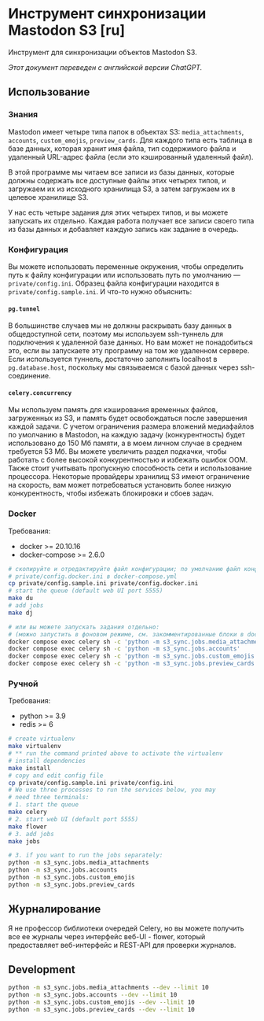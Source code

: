 # Инструмент синхронизации Mastodon S3 [ru]

Инструмент для синхронизации объектов Mastodon S3.

*Этот документ переведен с английской версии ChatGPT.*

## Использование

### Знания

Mastodon имеет четыре типа папок в объектах S3: `media_attachments`, `accounts`, `custom_emojis`, `preview_cards`. Для каждого типа есть таблица в базе данных, которая хранит имя файла, тип содержимого файла и удаленный URL-адрес файла (если это кэшированный удаленный файл).

В этой программе мы читаем все записи из базы данных, которые должны содержать все доступные файлы этих четырех типов, и загружаем их из исходного хранилища S3, а затем загружаем их в целевое хранилище S3.

У нас есть четыре задания для этих четырех типов, и вы можете запускать их отдельно. Каждая работа получает все записи своего типа из базы данных и добавляет каждую запись как задание в очередь.

### Конфигурация

Вы можете использовать переменные окружения, чтобы определить путь к файлу конфигурации или использовать путь по умолчанию — `private/config.ini`. Образец файла конфигурации находится в `private/config.sample.ini`. И что-то нужно объяснить:

#### `pg.tunnel`

В большинстве случаев мы не должны раскрывать базу данных в общедоступной сети, поэтому мы используем ssh-туннель для подключения к удаленной базе данных. Но вам может не понадобиться это, если вы запускаете эту программу на том же удаленном сервере. Если используется туннель, достаточно заполнить localhost в `pg.database.host`, поскольку мы связываемся с базой данных через ssh-соединение.

#### `celery.concurrency`

Мы используем память для кэширования временных файлов, загруженных из S3, и память будет освобождаться после завершения каждой задачи. С учетом ограничения размера вложений медиафайлов по умолчанию в Mastodon, на каждую задачу (конкурентность) будет использовано до 150 Мб памяти, а в моем личном случае в среднем требуется 53 Мб. Вы можете увеличить раздел подкачки, чтобы работать с более высокой конкурентностью и избежать ошибок OOM. Также стоит учитывать пропускную способность сети и использование процессора. Некоторые провайдеры хранилищ S3 имеют ограничение на скорость, вам может потребоваться установить более низкую конкурентность, чтобы избежать блокировки и сбоев задач.

### Docker

Требования:

- docker >= 20.10.16
- docker-compose >= 2.6.0

```bash
# скопируйте и отредактируйте файл конфигурации; по умолчанию файл конфигурации находится в 
# private/config.docker.ini в docker-compose.yml
cp private/config.sample.ini private/config.docker.ini
# start the queue (default web UI port 5555)
make du
# add jobs
make dj

# или вы можете запускать задания отдельно:
# (можно запустить в фоновом режиме, см. закомментированные блоки в docker-compose.yml)
docker compose exec celery sh -c 'python -m s3_sync.jobs.media_attachments'
docker compose exec celery sh -c 'python -m s3_sync.jobs.accounts'
docker compose exec celery sh -c 'python -m s3_sync.jobs.custom_emojis'
docker compose exec celery sh -c 'python -m s3_sync.jobs.preview_cards'
```

### Ручной

Требования:

- python >= 3.9
- redis >= 6

```bash
# create virtualenv
make virtualenv
# ** run the command printed above to activate the virtualenv
# install dependencies
make install
# copy and edit config file
cp private/config.sample.ini private/config.ini
# We use three processes to run the services below, you may 
# need three terminals:
# 1. start the queue
make celery
# 2. start web UI (default port 5555)
make flower
# 3. add jobs
make jobs

# 3. if you want to run the jobs separately:
python -m s3_sync.jobs.media_attachments
python -m s3_sync.jobs.accounts
python -m s3_sync.jobs.custom_emojis
python -m s3_sync.jobs.preview_cards
```

## Журналирование

Я не профессор библиотеки очередей Celery, но вы можете получить все ее журналы через интерфейс веб-UI - flower, который предоставляет веб-интерфейс и REST-API для проверки журналов.

## Development

```bash
python -m s3_sync.jobs.media_attachments --dev --limit 10
python -m s3_sync.jobs.accounts --dev --limit 10
python -m s3_sync.jobs.custom_emojis --dev --limit 10
python -m s3_sync.jobs.preview_cards --dev --limit 10
```
